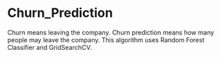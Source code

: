 # Churn_Prediction
Churn means leaving the company. Churn prediction means how many people may leave the company.
This algorithm uses Random Forest Classifier and GridSearchCV.
